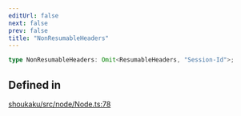 ```yaml
---
editUrl: false
next: false
prev: false
title: "NonResumableHeaders"
---
```


```ts
type NonResumableHeaders: Omit<ResumableHeaders, "Session-Id">;
```

## Defined in

[shoukaku/src/node/Node.ts:78](https://github.com/shipgirlproject/shoukaku/blob/30762f5af6c7b4176e69ee96fa39bc204a7cff21/src/node/Node.ts#L78)
